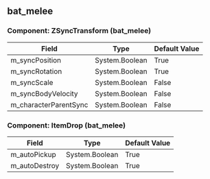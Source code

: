 ## bat_melee

### Component: ZSyncTransform (bat_melee)

|Field|Type|Default Value|
|-----|----|-------------|
|m_syncPosition|System.Boolean|True|
|m_syncRotation|System.Boolean|True|
|m_syncScale|System.Boolean|False|
|m_syncBodyVelocity|System.Boolean|False|
|m_characterParentSync|System.Boolean|False|

### Component: ItemDrop (bat_melee)

|Field|Type|Default Value|
|-----|----|-------------|
|m_autoPickup|System.Boolean|True|
|m_autoDestroy|System.Boolean|True|

